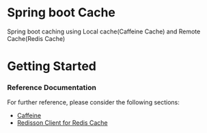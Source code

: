 # Spring boot Cache
Spring boot caching using Local cache(Caffeine Cache) and Remote Cache(Redis Cache)


# Getting Started

### Reference Documentation
For further reference, please consider the following sections:

* [Caffeine](https://github.com/ben-manes/caffeine)
* [Redisson Client for Redis Cache](https://github.com/redisson/redisson)
